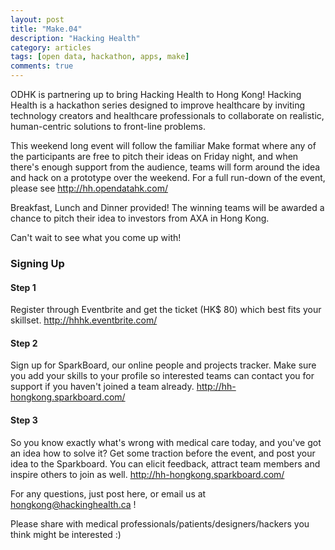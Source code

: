 ```yaml
---
layout: post
title: "Make.04"
description: "Hacking Health"
category: articles
tags: [open data, hackathon, apps, make]
comments: true
---
```

ODHK is partnering up to bring Hacking Health to Hong Kong! Hacking Health is a hackathon series designed to improve healthcare by inviting technology creators and healthcare professionals to collaborate on realistic, human-centric solutions to front-line problems.

This weekend long event will follow the familiar Make format where any of the participants are free to pitch their ideas on Friday night, and when there's enough support from the audience, teams will form around the idea and hack on a prototype over the weekend. For a full run-down of the event, please see http://hh.opendatahk.com/

Breakfast, Lunch and Dinner provided! The winning teams will be awarded a chance to pitch their idea to investors from AXA in Hong Kong. 

Can't wait to see what you come up with! 

### Signing Up

#### Step 1
Register through Eventbrite and get the ticket (HK$ 80) which best fits your skillset. http://hhhk.eventbrite.com/

#### Step 2
Sign up for SparkBoard, our online people and projects tracker. Make sure you add your skills to your profile so interested teams can contact you for support if you haven't joined a team already. http://hh-hongkong.sparkboard.com/

#### Step 3
So you know exactly what's wrong with medical care today, and you've got an idea how to solve it? Get some traction before the event, and post your idea to the Sparkboard. You can elicit feedback, attract team members and inspire others to join as well. http://hh-hongkong.sparkboard.com/

For any questions, just post here, or email us at hongkong@hackinghealth.ca ! 

Please share with medical professionals/patients/designers/hackers you think might be interested :)
